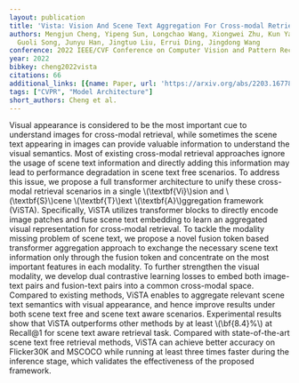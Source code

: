 ```yaml
---
layout: publication
title: 'Vista: Vision And Scene Text Aggregation For Cross-modal Retrieval'
authors: Mengjun Cheng, Yipeng Sun, Longchao Wang, Xiongwei Zhu, Kun Yao, Jie Chen,
  Guoli Song, Junyu Han, Jingtuo Liu, Errui Ding, Jingdong Wang
conference: 2022 IEEE/CVF Conference on Computer Vision and Pattern Recognition (CVPR)
year: 2022
bibkey: cheng2022vista
citations: 66
additional_links: [{name: Paper, url: 'https://arxiv.org/abs/2203.16778'}]
tags: ["CVPR", "Model Architecture"]
short_authors: Cheng et al.
---
```

Visual appearance is considered to be the most important cue to understand
images for cross-modal retrieval, while sometimes the scene text appearing in
images can provide valuable information to understand the visual semantics.
Most of existing cross-modal retrieval approaches ignore the usage of scene
text information and directly adding this information may lead to performance
degradation in scene text free scenarios. To address this issue, we propose a
full transformer architecture to unify these cross-modal retrieval scenarios in
a single \\(\textbf\{Vi\}\\)sion and \\(\textbf\{S\}\\)cene \\(\textbf\{T\}\\)ext
\\(\textbf\{A\}\\)ggregation framework (ViSTA). Specifically, ViSTA utilizes
transformer blocks to directly encode image patches and fuse scene text
embedding to learn an aggregated visual representation for cross-modal
retrieval. To tackle the modality missing problem of scene text, we propose a
novel fusion token based transformer aggregation approach to exchange the
necessary scene text information only through the fusion token and concentrate
on the most important features in each modality. To further strengthen the
visual modality, we develop dual contrastive learning losses to embed both
image-text pairs and fusion-text pairs into a common cross-modal space.
Compared to existing methods, ViSTA enables to aggregate relevant scene text
semantics with visual appearance, and hence improve results under both scene
text free and scene text aware scenarios. Experimental results show that ViSTA
outperforms other methods by at least \\(\bf\{8.4\}%\\) at Recall@1 for scene text
aware retrieval task. Compared with state-of-the-art scene text free retrieval
methods, ViSTA can achieve better accuracy on Flicker30K and MSCOCO while
running at least three times faster during the inference stage, which validates
the effectiveness of the proposed framework.
